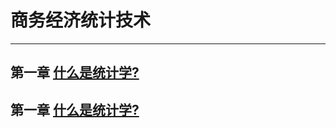 商务经济统计技术
================================

-------------------------------------

第一章 [什么是统计学?](https://github.com/walkerqiao/walkman/blob/master/docs/da/bizzstat/chapter_01.md)
----------------------------------

第一章 [什么是统计学?](https://github.com/walkerqiao/walkman/blob/master/docs/da/bizzstat/chapter_01.md)
----------------------------------
